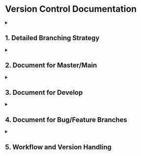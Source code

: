 # Version Control Documentation

<details>
<summary><h2>1. Detailed Branching Strategy</h2></summary>

### 1.1 Branch Types

#### Master/Main Branch:
- **Purpose:** The production-ready branch. All code that is deployed to clients will be merged into this branch.
- **Versioning:** Uses Semantic Versioning (SEMVER) format: `MAJOR.MINOR.PATCH`.
- **Update Rules:** Increment the version number based on the changes being introduced (e.g., breaking changes, new features, bug fixes).

#### Develop Branch:
- **Purpose:** Serves as the integration branch for new features and bug fixes. It’s a staging area before merging into `master/main`.
- **Versioning:** Uses a pre-release suffix format: `MAJOR.MINOR.PATCH-dev-FEATURE.BUG.ITERATION`.
- **Update Rules:** The version number reflects the base version of `master/main` and includes a suffix to indicate development progress, broken down into FEATURE, BUG, and ITERATION.

#### Feature/Bug Branches:
- **Purpose:** Created from the `develop` branch to work on new features or bug fixes.
- **Naming Convention:**
  - Feature branches: `feature/feature-name-vX.Y.Z`
  - Bug branches: `bug/bug-description-vX.Y.Z`
- **Update Rules:** These branches do not have their own versioning. The versioning of the feature/bug is determined by the version of the `develop` branch they are merged into.

### 1.2 Example Branch Structure

```
master/main -> 2.0.0
      |
      v
develop -> 2.0.0-dev-0.0.0
      |
      v
feature/login-screen-v2.0.0
bug/fix-login-error-v2.0.0
      |
      v
develop -> 2.0.0-dev-1.1.0
      |
      v
master/main -> 2.1.0
```

</details>

<details>
<summary><h2>2. Document for Master/Main</h2></summary>

### 2.1 Versioning Scheme

- **Semantic Versioning (SEMVER):** `MAJOR.MINOR.PATCH`
  - **MAJOR:** Significant changes that break backward compatibility.
  - **MINOR:** Backward-compatible additions or enhancements.
  - **PATCH:** Backward-compatible bug fixes or minor improvements.

### 2.2 Rules for Versioning

- **MAJOR Version Increment:**
  - When there are breaking changes or significant updates to core features.
  - **Example:** Moving from `1.0.0` to `2.0.0` could represent a complete redesign of the UI.

- **MINOR Version Increment:**
  - When new features are added that are backward-compatible.
  - **Example:** Moving from `2.0.0` to `2.1.0` could include new payment gateway integration.

- **PATCH Version Increment:**
  - For minor bug fixes or small improvements that are backward-compatible.
  - **Example:** Moving from `2.1.0` to `2.1.1` could address a minor UI bug.

### 2.3 Examples

- **Version 1.0.0:** Initial release with core functionalities.
- **Version 1.1.0:** Added new reporting features.
- **Version 1.1.1:** Fixed minor bugs related to user settings.
- **Version 2.0.0:** Major overhaul of the user interface and core features.

</details>

<details>
<summary><h2>3. Document for Develop</h2></summary>

### 3.1 Versioning Scheme

- **Version Format:** `MAJOR.MINOR.PATCH-dev-FEATURE.BUG.ITERATION`
  - **MAJOR.MINOR.PATCH:** Reflects the base version of `master/main`.
  - **dev:** Indicates that this version is in development.
  - **FEATURE:** Represents the number of feature branches merged.
  - **BUG:** Represents the number of bug branches merged.
  - **ITERATION:** Indicates the individual iterations or changes made during development.

### 3.2 Rules for Versioning

- **Maintain Alignment with Master/Main:**
  - Ensure that the version on the `develop` branch aligns with the `master/main` version, with an additional suffix to indicate development status.
  - **Example:** If `master/main` is `2.0.2`, `develop` could start as `2.0.2-dev-0.0.0`.

- **Version Increment Rules:**
  - **FEATURE:** Increment this number with each new feature branch merged into the `develop` branch.
    - **Example:** `2.0.2-dev-1.0.0` indicates 1 feature branch has been merged.
  - **BUG:** Increment this number with each bug branch merged into the `develop` branch.
    - **Example:** `2.0.2-dev-1.1.0` indicates 1 feature branch and 1 bug branch have been merged.
  - **ITERATION:** Increment this number for each individual development iteration or change made after merging features and bugs.
    - **Example:** `2.0.2-dev-1.1.1` indicates 1 feature, 1 bug, and 1 iteration.

### 3.3 Examples

- **Develop Branch Version 2.0.2-dev-0.0.0:**
  - **Base version:** `2.0.2`
  - **Development progress:** No features or bug fixes yet, no iterations.

- **Develop Branch Version 2.0.2-dev-1.1.0:**
  - **Base version:** `2.0.2`
  - **Development progress:** 1 feature merged, 1 bug fix merged, no additional iterations yet.

- **Develop Branch Version 2.1.0-dev-2.2.1:**
  - **Base version:** `2.1.0`
  - **Development progress:** 2 features merged, 2 bug fixes merged, 1 iteration.

</details>

<details>
<summary><h2>4. Document for Bug/Feature Branches</h2></summary>

### 4.1 Versioning Scheme

- **Branch Naming:**
  - **Feature Branches:** `feature/feature-name-vX.Y.Z`
    - **Example:** `feature/new-dashboard-v2.0.2`
  - **Bug Branches:** `bug/bug-description-vX.Y.Z`
    - **Example:** `bug/fix-login-error-v2.0.2`
- The version part (vX.Y.Z) indicates the version of the `master/main` branch that the branch is targeting.

### 4.2 Rules for Versioning

- **Feature Branches:**
  - **Naming:** Use `feature/feature-name-vX.Y.Z` to denote the version of the `master/main` branch the feature is targeting.
    - **Example:** `feature/new-dashboard-v2.0.2` targets version `2.0.2` of the `master/main` branch.

- **Bug Branches:**
  - **Naming:** Use `bug/bug-description-vX.Y.Z` to indicate the version of the `master/main` branch that the bug fix is targeting.
    - **Example:** `bug/fix-login-error-v2.0.2` targets version `2.0.2` of the `master/main` branch.

### 4.3 Examples

- **Feature Branch Example:** `feature/new-payment-v2.0.2` for adding a new payment feature.
- **Bug Branch Example:** `bug/fix-header-issue-v2.0.2` for fixing an issue with the header.

</details>

<details>
<summary><h2>5. Workflow and Version Handling</h2></summary>

### 5.1 Workflow

- **Create Branches:**
  - **Feature Branch:** Created from the `develop` branch for new features.
  - **Bug Branch:** Created from the `develop` branch for bug fixes.
  - **Naming Convention:** Include the version of the `master/main` branch the branch is targeting.

- **Develop Code:**
  - Work on the feature or bug fix on the respective branch.
  - Ensure code follows all guidelines and performs as expected.

- **Merge to Develop:**
  - After testing and validation, merge the feature or bug branch into the `develop` branch.
  - Ensure that the `develop` branch is updated to reflect the changes.

- **Test Develop Branch:**
  - Perform thorough testing on the `develop` branch.
  - Update the version of the `develop` branch as needed to reflect the changes (using the `FEATURE.BUG.ITERATION` suffix).

- **Merge to Master/Main:**
  - Once the `develop` branch is stable and production-ready, merge it into the `master/main` branch.
  - Increment the `master/main` version according to the changes (MAJOR, MINOR, PATCH).

- **Tag and Release:**
  - Tag the release on the `master/main` branch with the updated version number.
  - Create release notes detailing the changes, compatibility, and deployment information.

### 5.2 Versioning and Version Control Handling

- **Feature and Bug Fixes:**
  - The version number of the feature and bug branches should align with the `master/main` version they target.
    - **Example:** If `master/main` is at `2.0.2`, a feature branch targeting this version would be named `feature/feature-name-v2.0.2`.

- **Develop Branch Versions:**
  - The `develop` branch should include an additional suffix to differentiate it from the `master/main` branch (e.g., `2.0.2-dev-1.1.1`).
  - Update the `develop` branch version as new features or fixes are integrated, using the `FEATURE.BUG.ITERATION` suffix.

- **Release Management:**
  - Ensure that each release from the `master/main` branch is tagged and documented properly.
  - Maintain a clear history of changes and version increments to facilitate rollback if necessary.

### Example Workflow

- **Create Feature Branch:**
  - **Branch Name:** `feature/new-dashboard-v2.0.2`
  - Work on the new-dashboard feature targeting `master/main 2.0.2`.

- **Merge Feature Branch:**
  - Merge `feature/new-dashboard-v2.0.2` into the `develop` branch.
  - Update `develop` branch version to `2.0.2-dev-1.0.0` if this is the first feature branch merged.

- **Prepare for Release:**
  - Ensure the `develop` branch is stable and incorporates all features and bug fixes.

- **Merge the Develop Branch into Master/Main:**
  - Tag: `v2.1.0` if new features were added.
  - Create release notes and deploy the new version.

</details>
